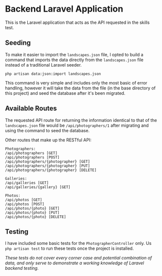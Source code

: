 # Backend Laravel Application

This is the Laravel application that acts as the API requested in the skills test.

## Seeding

To make it easier to import the `landscapes.json` file, I opted to build a command that imports the data directly from the `landscapes.json` file instead of a traditional Laravel seeder.

```
php artisan data:json:import landscapes.json
```

This command is very simple and includes only the most basic of error handling, however it will take the data from the file (in the base directory of this project) and seed the database after it's been migrated.

## Available Routes

The requested API route for returning the information identical to that of the `landscapes.json` file would be `/api/photographers/1` after migrating and using the command to seed the database.

Other routes that make up the RESTful API:

```
Photographers:
/api/photographers [GET]
/api/photographers [POST]
/api/photographers/{photographer} [GET]
/api/photographers/{photographer} [PUT]
/api/photographers/{photographer} [DELETE]
 
Galleries:
/api/galleries [GET]
/api/galleries/{gallery} [GET]

Photos:
/api/photos [GET]
/api/photos [POST]
/api/photos/{photo} [GET]
/api/photos/{photo} [PUT]
/api/photos/{photo} [DELETE]
```

## Testing

I have included some basic tests for the `PhotographerController` only. Us `php artisan test` to run these tests once the project is installed.

*These tests do not cover every corner case and potential combination of data, and only serve to demonstrate a working knowledge of Laravel backend testing.*